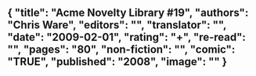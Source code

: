 {
 "title": "Acme Novelty Library #19",
 "authors": "Chris Ware",
 "editors": "",
 "translator": "",
 "date": "2009-02-01",
 "rating": "+",
 "re-read": "",
 "pages": "80",
 "non-fiction": "",
 "comic": "TRUE",
 "published": "2008",
 "image": ""
}
---

